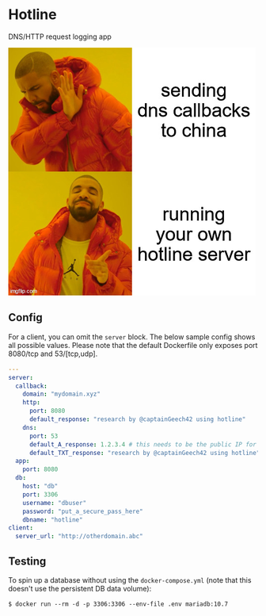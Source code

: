 # Hotline
DNS/HTTP request logging app

![Dank meme](/meme.jpg)

## Config

For a client, you can omit the `server` block. The below sample config shows all possible values. Please note that the default Dockerfile only exposes port 8080/tcp and 53/[tcp,udp].

```yml
---
server:
  callback:
    domain: "mydomain.xyz"
    http:
      port: 8080
      default_response: "research by @captainGeech42 using hotline"
    dns:
      port: 53
      default_A_response: 1.2.3.4 # this needs to be the public IP for the hotline HTTP callback server
      default_TXT_response: "research by @captainGeech42 using hotline"
  app:
    port: 8080
  db:
    host: "db"
    port: 3306
    username: "dbuser"
    password: "put_a_secure_pass_here"
    dbname: "hotline"
client:
  server_url: "http://otherdomain.abc"
```

## Testing

To spin up a database without using the `docker-compose.yml` (note that this doesn't use the persistent DB data volume):

```
$ docker run --rm -d -p 3306:3306 --env-file .env mariadb:10.7
```